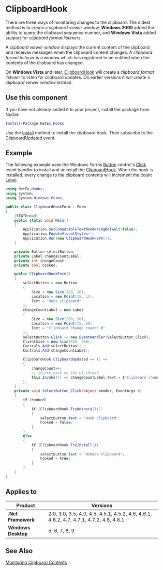 # ClipboardHook
There are three ways of monitoring changes to the clipboard. The oldest method is to create a _clipboard viewer window_. **Windows 2000** added the ability to query the clipboard sequence number, and **Windows Vista** added support for _clipboard format listeners_.

A _clipboard viewer window_ displays the current content of the clipboard, and receives messages when the clipboard content changes. A _clipboard format listener_ is a window which has registered to be notified when the contents of the clipboard has changed.

On **Windows Vista** and later, [ClipboardHook](xref:NetEx.Hooks.ClipboardHook) will create a _clipboard format listener_ to listen for clipboard updates. On earlier versions it will create a _clipboard viewer window_ instead.
    
## Use this component

If you have not already added it to your project, install the package from NuGet:

```powershell
Install-Package NetEx.Hooks
```

Use the [Install](xref:NetEx.Hooks.ClipboardHook.Install) method to install the clipboard hook. Then subscribe to the [ClipboardUpdated](xref:NetEx.Hooks.ClipboardHook.ClipboardUpdated) event.

## Example

The following example uses the Windows Forms [Button](xref:System.Windows.Forms.Button) control's [Click](xref:System.Windows.Forms.Control.Click) event handler to install and uninstall the [ClipboardHook](xref:NetEx.Hooks.ClipboardHook). When the hook is installed, every change to the clipboard contents will increment the count [Label](xref:System.Windows.Forms.Label).

```csharp
using NetEx.Hooks;
using System;
using System.Windows.Forms;

public class ClipboardHookForm : Form
{
    [STAThread]
    public static void Main()
    {
        Application.SetCompatibleTextRenderingDefault(false);
        Application.EnableVisualStyles();
        Application.Run(new ClipboardHookForm());
    }

    private Button selectButton;
    private Label changeCountLabel;
    private int changeCount;
    private bool hooked;

    public ClipboardHookForm()
    {
        selectButton = new Button
        {
            Size = new Size(150, 20),
            Location = new Point(15, 15),
            Text = "Hook clipboard"
        };
        changeCountLabel = new Label
        {
            Size = new Size(200, 20),
            Location = new Point(15, 50),
            Text = "Clipboard change count: 0"
        };
        selectButton.Click += new EventHandler(SelectButton_Click);
        ClientSize = new Size(330, 360);
        Controls.Add(selectButton);
        Controls.Add(changeCountLabel);

        ClipboardHook.ClipboardUpdated += () =>
        {
            changeCount++;
            // Invoke back on the UI thread
            this.Invoke(() => changeCountLabel.Text = $"Clipboard change count: {changeCount}");
        };
    }
    private void SelectButton_Click(object sender, EventArgs e)
    {
        if (hooked)
        {
            if (ClipboardHook.TryUninstall())
            {
                selectButton.Text = "Hook clipboard";
                hooked = false;
            }
        }
        else
        {
            if (ClipboardHook.TryInstall())
            {
                selectButton.Text = "Unhook clipboard";
                hooked = true;
            }
        }
    }
}
```

## Applies to

| Product             | Versions |
|---------------------|----------|
| **.Net Framework**  | 2.0, 3.0, 3.5, 4.0, 4.5, 4.5.1, 4.5.2, 4.6, 4.6.1, 4.6.2, 4.7, 4.7.1, 4.7.2, 4.8, 4.8.1 |
| **Windows Desktop** | 5, 6, 7, 8, 9 |

## See Also
[Monitoring Clipboard Contents](https://learn.microsoft.com/en-us/windows/win32/dataxchg/using-the-clipboard#monitoring-clipboard-contents)